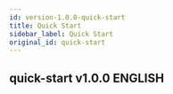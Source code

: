 ```yaml
---
id: version-1.0.0-quick-start
title: Quick Start
sidebar_label: Quick Start
original_id: quick-start
---
```


## quick-start v1.0.0 ENGLISH
